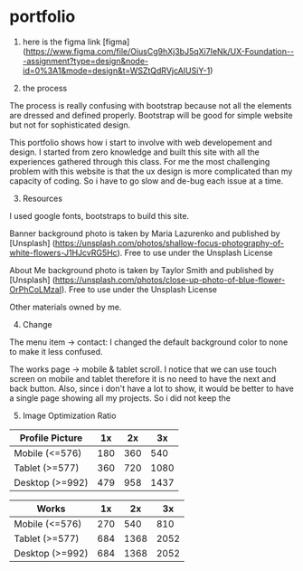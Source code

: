 # portfolio

1. here is the figma link 
[figma] (https://www.figma.com/file/OiusCg9hXj3bJ5qXi7IeNk/UX-Foundation---assignment?type=design&node-id=0%3A1&mode=design&t=WSZtQdRVjcAIUSiY-1)

2. the process

The process is really confusing with bootstrap because not all the elements are dressed and defined properly. Bootstrap will be good for simple website but not for sophisticated design. 

This portfolio shows how i start to involve with web developement and design. I started from zero knowledge and built this site with all the experiences gathered through this class. For me the most challenging problem with this website is that the ux design is more complicated than my capacity of coding. So i have to go slow and de-bug each issue at a time. 

3. Resources

I used google fonts, bootstraps to build this site. 

Banner background photo is taken by Maria Lazurenko and published by [Unsplash] (https://unsplash.com/photos/shallow-focus-photography-of-white-flowers-J1HJcvRG5Hc). Free to use under the Unsplash License

About Me background photo is taken by Taylor Smith and published by [Unsplash] (https://unsplash.com/photos/close-up-photo-of-blue-flower-OrPhCoLMzaI). Free to use under the Unsplash License

Other materials owned by me. 

4. Change 

The menu item -> contact: I changed the default background color to none to make it less confused.

The works page -> mobile & tablet scroll. I notice that we can use touch screen on mobile and tablet therefore it is no need to have the next and back button. Also, since i don't have a lot to show, it would be better to have a single page showing all my projects. So i did not keep the 

5. Image Optimization Ratio 

| Profile Picture | 1x  | 2x  | 3x  |
|-----------------|-----|-----|-----|
| Mobile (<=576)  | 180 | 360 | 540 |
| Tablet (>=577)  | 360 | 720 | 1080|
| Desktop (>=992) | 479 | 958 | 1437|

| Works        | 1x  | 2x   | 3x   |
|--------------|-----|------|------|
| Mobile (<=576)| 270 | 540  | 810  |
| Tablet (>=577)| 684 | 1368 | 2052 |
| Desktop (>=992)| 684 | 1368 | 2052 |


